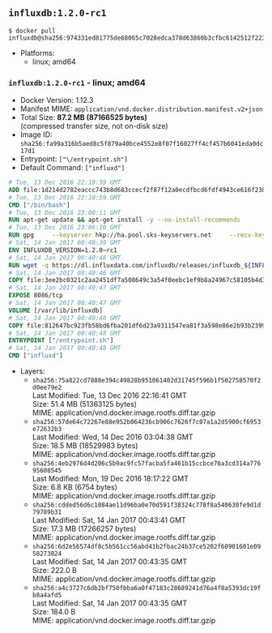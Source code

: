 ## `influxdb:1.2.0-rc1`

```console
$ docker pull influxdb@sha256:974331ed81775de68065c7028edca378d63860b3cfbc6142512f2234e060d6ab
```

-	Platforms:
	-	linux; amd64

### `influxdb:1.2.0-rc1` - linux; amd64

-	Docker Version: 1.12.3
-	Manifest MIME: `application/vnd.docker.distribution.manifest.v2+json`
-	Total Size: **87.2 MB (87166525 bytes)**  
	(compressed transfer size, not on-disk size)
-	Image ID: `sha256:fa99a316b5aed8c5f879a40bce4552e8f07f16027ff4cf457b6041eda0dc17d1`
-	Entrypoint: `["\/entrypoint.sh"]`
-	Default Command: `["influxd"]`

```dockerfile
# Tue, 13 Dec 2016 22:10:59 GMT
ADD file:1d214d2782eaccc743b8d683ccecf2f87f12a0ecdfbcd6fdf4943ce616f23870 in / 
# Tue, 13 Dec 2016 22:10:59 GMT
CMD ["/bin/bash"]
# Tue, 13 Dec 2016 23:00:11 GMT
RUN apt-get update && apt-get install -y --no-install-recommends 		ca-certificates 		curl 		wget 	&& rm -rf /var/lib/apt/lists/*
# Tue, 13 Dec 2016 23:06:10 GMT
RUN gpg     --keyserver hkp://ha.pool.sks-keyservers.net     --recv-keys 05CE15085FC09D18E99EFB22684A14CF2582E0C5
# Sat, 14 Jan 2017 00:40:39 GMT
ENV INFLUXDB_VERSION=1.2.0~rc1
# Sat, 14 Jan 2017 00:40:46 GMT
RUN wget -q https://dl.influxdata.com/influxdb/releases/influxdb_${INFLUXDB_VERSION}_amd64.deb.asc &&     wget -q https://dl.influxdata.com/influxdb/releases/influxdb_${INFLUXDB_VERSION}_amd64.deb &&     gpg --batch --verify influxdb_${INFLUXDB_VERSION}_amd64.deb.asc influxdb_${INFLUXDB_VERSION}_amd64.deb &&     dpkg -i influxdb_${INFLUXDB_VERSION}_amd64.deb &&     rm -f influxdb_${INFLUXDB_VERSION}_amd64.deb*
# Sat, 14 Jan 2017 00:40:46 GMT
COPY file:3ee2bc0321c2aa2451df7a508649c3a54f0eebc1ef9b8a24967c58105b4d3160 in /etc/influxdb/influxdb.conf 
# Sat, 14 Jan 2017 00:40:47 GMT
EXPOSE 8086/tcp
# Sat, 14 Jan 2017 00:40:47 GMT
VOLUME [/var/lib/influxdb]
# Sat, 14 Jan 2017 00:40:48 GMT
COPY file:812647bc923fb58bd6fba201df6d23a9311547ea81f3a598e86e2b93b2399169 in /entrypoint.sh 
# Sat, 14 Jan 2017 00:40:48 GMT
ENTRYPOINT ["/entrypoint.sh"]
# Sat, 14 Jan 2017 00:40:48 GMT
CMD ["influxd"]
```

-	Layers:
	-	`sha256:75a822cd7888e394c49828b951061402d31745f596b1f502758570f2d0ee79e2`  
		Last Modified: Tue, 13 Dec 2016 22:16:41 GMT  
		Size: 51.4 MB (51363125 bytes)  
		MIME: application/vnd.docker.image.rootfs.diff.tar.gzip
	-	`sha256:57de64c72267e88e952b064236cb906c7626f7c07a1a2d5900cf6953e72632b3`  
		Last Modified: Wed, 14 Dec 2016 03:04:38 GMT  
		Size: 18.5 MB (18529983 bytes)  
		MIME: application/vnd.docker.image.rootfs.diff.tar.gzip
	-	`sha256:4eb2976d4d206c5b9ac9fc57facba5fa461b15ccbce76a3cd314a77695608545`  
		Last Modified: Mon, 19 Dec 2016 18:17:22 GMT  
		Size: 6.8 KB (6754 bytes)  
		MIME: application/vnd.docker.image.rootfs.diff.tar.gzip
	-	`sha256:cdded56d6c1084ae11d96ba0e70d591f38324c778f8a540630fe9d1d79789b31`  
		Last Modified: Sat, 14 Jan 2017 00:43:41 GMT  
		Size: 17.3 MB (17266257 bytes)  
		MIME: application/vnd.docker.image.rootfs.diff.tar.gzip
	-	`sha256:6d2e56574df8c5b561cc56abd41b2fbac24b37ce5202f60901601e0958273824`  
		Last Modified: Sat, 14 Jan 2017 00:43:35 GMT  
		Size: 222.0 B  
		MIME: application/vnd.docker.image.rootfs.diff.tar.gzip
	-	`sha256:a4c3727c6db2bf750fbba6a0f47183c28689241d76a4f8a5393dc19fb8a4afd5`  
		Last Modified: Sat, 14 Jan 2017 00:43:35 GMT  
		Size: 184.0 B  
		MIME: application/vnd.docker.image.rootfs.diff.tar.gzip
